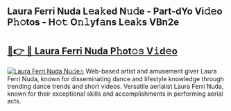 ## Laura Ferri Nuda L𝚎a𝚔ed N𝚞𝚍e - Part-dYo Vi𝚍𝚎o P𝚑𝚘tos - H𝚘𝚝 O𝚗𝚕yf𝚊ns L𝚎a𝚔s VBn2e

# <h2><a href="http://kf5zjt.oniu.top/?m=Laura+Ferri+Nuda">🔗👉 🔴 Laura Ferri Nuda P𝚑ot𝚘𝚜 V𝚒d𝚎o</a></h2>

[![Laura Ferri Nuda Nu𝚍e𝚜](https://i.imgur.com/0qMVB7G.gif)](http://kf5zjt.oniu.top/?m=Laura+Ferri+Nuda)
Web-based artist and amusement giver Laura Ferri Nuda, known for disseminating dance and lifestyle knowledge through trending dance trends and short videos. Versatile aerialist Laura Ferri Nuda, known for their exceptional skills and accomplishments in performing aerial acts.  
